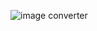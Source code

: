
![image converter](https://github.com/user-attachments/assets/74a9c5d0-ec5b-44b5-a093-cbaba4c1242c)
